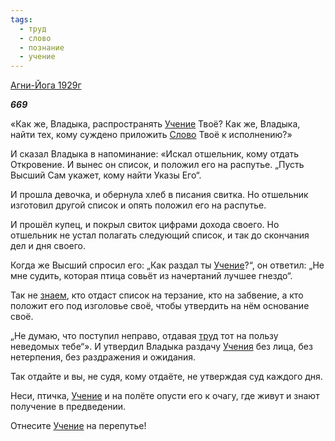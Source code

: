 ```yaml
---
tags:
  - труд
  - слово
  - познание
  - учение
---
```

[Агни-Йога 1929г](https://127.0.0.1:4002/agni/1929)

___669___

«Как же, Владыка, распространять [Учение](../../../tags/#[учение](../../../tags/#учение)) Твоё? Как же, Владыка, найти тех, кому суждено приложить [Слово](../../../tags/#слово) Твоё к исполнению?»   

И сказал Владыка в напоминание: «Искал отшельник, кому отдать Откровение. И вынес он список, и положил его на распутье. „Пусть Высший Сам укажет, кому найти Указы Его“.   

И прошла девочка, и обернула хлеб в писания свитка. Но отшельник изготовил другой список и опять положил его на распутье.   

И прошёл купец, и покрыл свиток цифрами дохода своего. Но отшельник не устал полагать следующий список, и так до скончания дел и дня своего.   

Когда же Высший спросил его: „Как раздал ты [Учение](../../../tags/#[учение](../../../tags/#учение))?“, он ответил: „Не мне судить, которая птица совьёт из начертаний лучшее гнездо“.   

Так не [знаем](../../../tags/#познание), кто отдаст список на терзание, кто на забвение, а кто положит его под изголовье своё, чтобы утвердить на нём основание своё.   

„Не думаю, что поступил неправо, отдавая [труд](../../../tags/#труд) тот на пользу неведомых тебе“». И утвердил Владыка раздачу [Учения](../../../tags/#[учение](../../../tags/#учение)) без лица, без нетерпения, без раздражения и ожидания.   

Так отдайте и вы, не судя, кому отдаёте, не утверждая суд каждого дня.   

Неси, птичка, [Учение](../../../tags/#[учение](../../../tags/#учение)) и на полёте опусти его к очагу, где живут и знают получение в предведении.   

Отнесите [Учение](../../../tags/#[учение](../../../tags/#учение)) на перепутье!